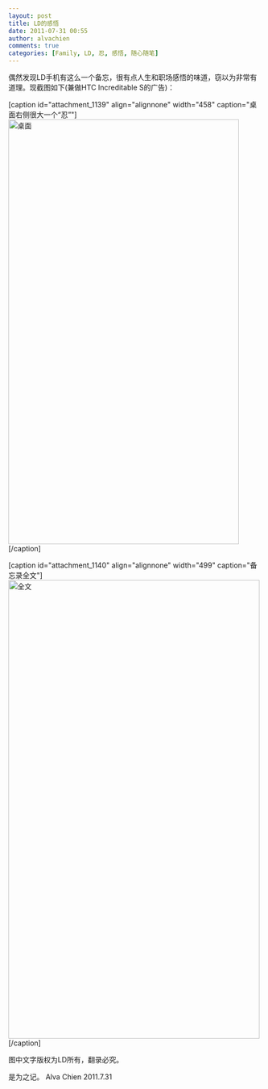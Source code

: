 ```yaml
---
layout: post
title: LD的感悟
date: 2011-07-31 00:55
author: alvachien
comments: true
categories: [Family, LD, 忍, 感悟, 随心随笔]
---
```

偶然发现LD手机有这么一个备忘，很有点人生和职场感悟的味道，窃以为非常有道理。现截图如下(兼做HTC Increditable S的广告)：

[caption id="attachment_1139" align="alignnone" width="458" caption="桌面右侧很大一个“忍”"]<a href="http://www.alvachien.com/alvablog/wp-content/uploads/2011/07/P1.jpg"><img class="size-full wp-image-1139" title="桌面" src="http://www.alvachien.com/alvablog/wp-content/uploads/2011/07/P1.jpg" alt="桌面" width="458" height="842" /></a>[/caption]

[caption id="attachment_1140" align="alignnone" width="499" caption="备忘录全文"]<a href="http://www.alvachien.com/alvablog/wp-content/uploads/2011/07/P2.jpg"><img class="size-full wp-image-1140" title="全文" src="http://www.alvachien.com/alvablog/wp-content/uploads/2011/07/P2.jpg" alt="全文" width="499" height="909" /></a>[/caption]

图中文字版权为LD所有，翻录必究。

是为之记。
Alva Chien
2011.7.31

